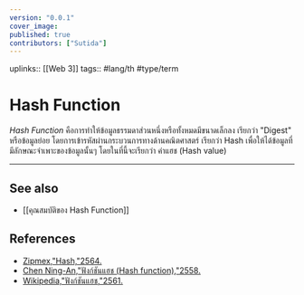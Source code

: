 ```yaml
---
version: "0.0.1"
cover_image:
published: true
contributors: ["Sutida"]
---
```

uplinks:: [[Web 3]]
tags:: #lang/th #type/term

# Hash Function
*Hash Function*  คือการทำให้ข้อมูลธรรมดาส่วนหนึ่งหรือทั้งหมดมีขนาดเล็กลง เรียกว่า "Digest" หรือข้อมูลย่อย โดยการเข้ารหัสผ่านกระบวนการทางด้านคณิตศาสตร์ เรียกว่า Hash เพื่อให้ได้ข้อมูลที่มีลักษณะจำเพาะของข้อมูลนั้นๆ โดยในที่นี้จะเรียกว่า ค่าแฮช (Hash value)  
 
---
## See also
- [[คุณสมบัติของ Hash Function]]
## References
- [Zipmex,"Hash,"2564.](https://zipmex.com/th/glossary/hash/)
- [Chen Ning-An,"ฟังก์ชันแฮช (Hash function),"2558.](https://blog.inslash.com/%E0%B8%9F%E0%B8%B1%E0%B8%87%E0%B8%81%E0%B9%8C%E0%B8%8A%E0%B8%B1%E0%B8%99%E0%B9%81%E0%B8%AE%E0%B8%8A-hash-function-a985ed40351d)
- [Wikipedia,"ฟังก์ชันแฮช,"2561.](https://th.wikipedia.org/wiki/%E0%B8%9F%E0%B8%B1%E0%B8%87%E0%B8%81%E0%B9%8C%E0%B8%8A%E0%B8%B1%E0%B8%99%E0%B9%81%E0%B8%AE%E0%B8%8A)
